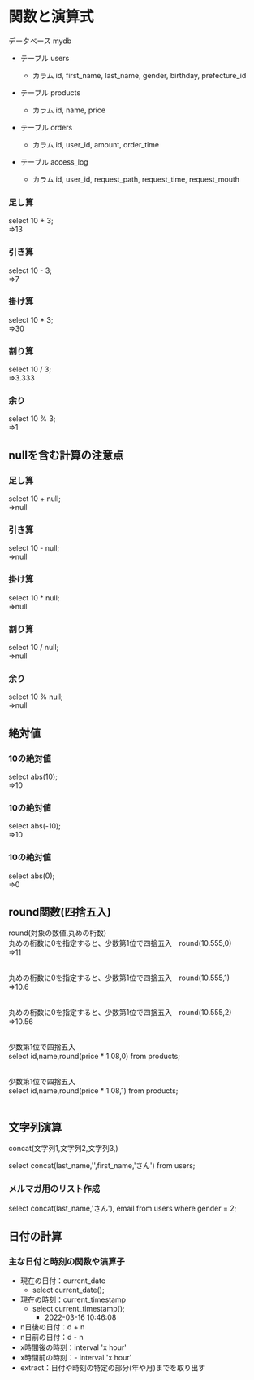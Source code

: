 # 関数と演算式
データベース mydb<br>
- テーブル users
  - カラム id, first_name, last_name, gender, birthday, prefecture_id

- テーブル products
  - カラム id, name, price

- テーブル orders
  - カラム id, user_id, amount, order_time

- テーブル access_log
  - カラム id, user_id, request_path, request_time, request_mouth
### 足し算
  select 10 + 3;<br>
=>13
### 引き算
  select 10 - 3;<br>
=>7
### 掛け算
  select 10 * 3;<br>
=>30
### 割り算
  select 10 / 3;<br>
=>3.333
### 余り
  select 10 % 3;<br>
=>1
## nullを含む計算の注意点

### 足し算
  select 10 + null;<br>
=>null
### 引き算
  select 10 - null;<br>
=>null
### 掛け算
  select 10 * null;<br>
=>null
### 割り算
  select 10 / null;<br>
=>null
### 余り
  select 10 % null;<br>
=>null

## 絶対値
### 10の絶対値
select abs(10);<br>
=>10
### 10の絶対値
select abs(-10);<br>
=>10
### 10の絶対値
select abs(0);<br>
=>0

## round関数(四捨五入)
round(対象の数値,丸めの桁数)<br>
丸めの桁数に0を指定すると、少数第1位で四捨五入　round(10.555,0)<br>
=>11<br><br>

丸めの桁数に0を指定すると、少数第1位で四捨五入　round(10.555,1)<br>
=>10.6<br><br>

丸めの桁数に0を指定すると、少数第1位で四捨五入　round(10.555,2)<br>
=>10.56<br><br>

少数第1位で四捨五入<br>
select id,name,round(price * 1.08,0) from products;<br><br>

少数第1位で四捨五入<br>
select id,name,round(price * 1.08,1) from products;<br><br>

## 文字列演算
concat(文字列1,文字列2,文字列3,)<br>

select concat(last_name,'',first_name,'さん') from users;

### メルマガ用のリスト作成
select concat(last_name,'さん'), email from users where gender = 2;

## 日付の計算
### 主な日付と時刻の関数や演算子
- 現在の日付：current_date
  - select current_date();
- 現在の時刻：current_timestamp
  - select current_timestamp();
    - 2022-03-16 10:46:08
- n日後の日付：d + n
- n日前の日付：d - n
- x時間後の時刻：interval 'x hour'
- x時間前の時刻：- interval 'x hour'
- extract：日付や時刻の特定の部分(年や月)までを取り出す


